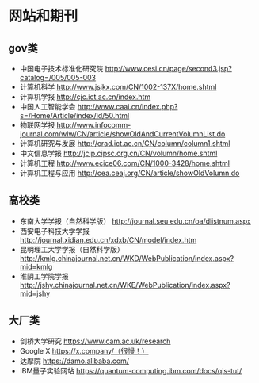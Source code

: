 # 网站和期刊
## gov类
* 中国电子技术标准化研究院 http://www.cesi.cn/page/second3.jsp?catalog=/005/005-003
* 计算机科学 http://www.jsjkx.com/CN/1002-137X/home.shtml
* 计算机学报 http://cjc.ict.ac.cn/index.htm
* 中国人工智能学会 http://www.caai.cn/index.php?s=/Home/Article/index/id/50.html
* 物联网学报 http://www.infocomm-journal.com/wlw/CN/article/showOldAndCurrentVolumnList.do
* 计算机研究与发展 http://crad.ict.ac.cn/CN/column/column1.shtml
* 中文信息学报 http://jcip.cipsc.org.cn/CN/volumn/home.shtml
* 计算机工程 http://www.ecice06.com/CN/1000-3428/home.shtml
* 计算机工程与应用 http://cea.ceaj.org/CN/article/showOldVolumn.do
## 高校类
* 东南大学学报（自然科学版） http://journal.seu.edu.cn/oa/dlistnum.aspx
* 西安电子科技大学学报 http://journal.xidian.edu.cn/xdxb/CN/model/index.htm
* 昆明理工大学学报（自然科学版） http://kmlg.chinajournal.net.cn/WKD/WebPublication/index.aspx?mid=kmlg
* 淮阴工学院学报 http://jshy.chinajournal.net.cn/WKE/WebPublication/index.aspx?mid=jshy
## 大厂类
* 剑桥大学研究 https://www.cam.ac.uk/research
* Google X https://x.company/（很慢！）
* 达摩院 https://damo.alibaba.com/
* IBM量子实验网站 https://quantum-computing.ibm.com/docs/qis-tut/